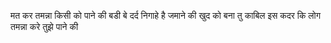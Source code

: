 मत कर तमन्ना किसी को पाने की 
बडी बे दर्द निगाहे है जमाने की 
खुद को बना तु काबिल इस कदर 
कि लोग तमन्ना करे तुझे पाने की
